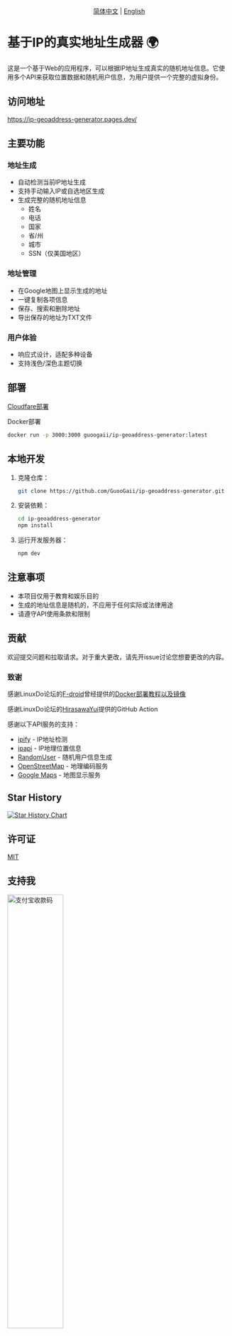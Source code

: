 <div align="center">

[简体中文](README.md) | [English](README_EN.md)

</div>

# 基于IP的真实地址生成器 🌍

这是一个基于Web的应用程序，可以根据IP地址生成真实的随机地址信息。它使用多个API来获取位置数据和随机用户信息，为用户提供一个完整的虚拟身份。

## 访问地址

https://ip-geoaddress-generator.pages.dev/

## 主要功能

### 地址生成
- 自动检测当前IP地址生成
- 支持手动输入IP或自选地区生成
- 生成完整的随机地址信息
  - 姓名
  - 电话
  - 国家
  - 省/州
  - 城市
  - SSN（仅美国地区）

### 地址管理
- 在Google地图上显示生成的地址
- 一键复制各项信息
- 保存、搜索和删除地址
- 导出保存的地址为TXT文件

### 用户体验
- 响应式设计，适配多种设备
- 支持浅色/深色主题切换

## 部署

[Cloudfare部署](Cloudfare部署教程.md)

Docker部署

```bash
docker run -p 3000:3000 guoogaii/ip-geoaddress-generator:latest
```

## 本地开发

1. 克隆仓库：
   ```bash
   git clone https://github.com/GuooGaii/ip-geoaddress-generator.git
   ```

2. 安装依赖：
   ```bash
   cd ip-geoaddress-generator
   npm install
   ```

3. 运行开发服务器：
   ```bash
   npm dev
   ```

## 注意事项

- 本项目仅用于教育和娱乐目的
- 生成的地址信息是随机的，不应用于任何实际或法律用途
- 请遵守API使用条款和限制

## 贡献

欢迎提交问题和拉取请求。对于重大更改，请先开issue讨论您想要更改的内容。

### 致谢

感谢LinuxDo论坛的[F-droid](https://linux.do/u/F-droid/summary)曾经提供的[Docker部署教程以及镜像](https://linux.do/t/topic/234815)

感谢LinuxDo论坛的[HirasawaYui](https://linux.do/u/HirasawaYui/summary)提供的GitHub Action

感谢以下API服务的支持：

- [ipify](https://www.ipify.org/) - IP地址检测
- [ipapi](https://ipapi.co/) - IP地理位置信息
- [RandomUser](https://randomuser.me/) - 随机用户信息生成
- [OpenStreetMap](https://www.openstreetmap.org/) - 地理编码服务
- [Google Maps](https://www.google.com/maps) - 地图显示服务

## Star History

[![Star History Chart](https://api.star-history.com/svg?repos=GuooGaii/ip-geoaddress-generator&type=Date)](https://www.star-history.com/#GuooGaii/ip-geoaddress-generator&Date)

## 许可证

[MIT](https://choosealicense.com/licenses/mit/)

## 支持我

<img src="支付宝收款码.png" alt="支付宝收款码" style="width: 50%; max-width: 300px;"/>
